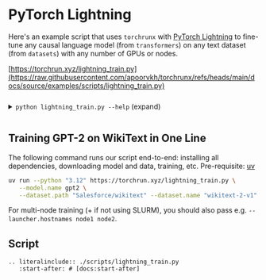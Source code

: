 # PyTorch Lightning

Here's an example script that uses `torchrunx` with [PyTorch Lightning](https://lightning.ai/docs/pytorch/stable/) to fine-tune any causal language model (from `transformers`) on any text dataset (from `datasets`) with any number of GPUs or nodes.

[https://torchrun.xyz/lightning_train.py](https://raw.githubusercontent.com/apoorvkh/torchrunx/refs/heads/main/docs/source/examples/scripts/lightning_train.py)

<details>
  <summary><p style="display: inline-block;"><code class="docutils literal notranslate"><span class="pre">python lightning_train.py --help</span></code></p> (expand)</summary>

  ```{eval-rst}
  .. literalinclude:: ./scripts/lightning_help.txt
  ```
</details>

## Training GPT-2 on WikiText in One Line

The following command runs our script end-to-end: installing all dependencies, downloading model and data, training, etc. Pre-requisite: [uv](https://docs.astral.sh/uv)

```bash
uv run --python "3.12" https://torchrun.xyz/lightning_train.py \
   --model.name gpt2 \
   --dataset.path "Salesforce/wikitext" --dataset.name "wikitext-2-v1" --dataset.split "train" --dataset.num-samples 80
```

For multi-node training (+ if not using SLURM), you should also pass e.g. `--launcher.hostnames node1 node2`.

## Script

```{eval-rst}
.. literalinclude:: ./scripts/lightning_train.py
   :start-after: # [docs:start-after]
```
